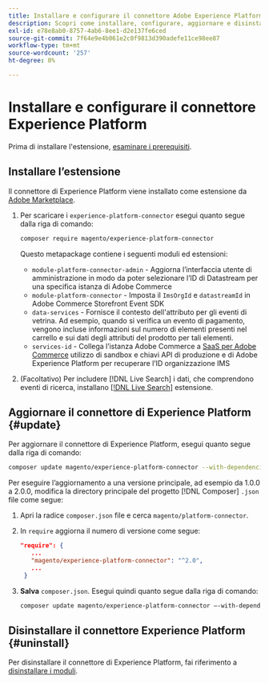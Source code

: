 ```yaml
---
title: Installare e configurare il connettore Adobe Experience Platform da Adobe Commerce
description: Scopri come installare, configurare, aggiornare e disinstallare Adobe Experience Platform Connector da Adobe Commerce.
exl-id: e78e8ab0-8757-4ab6-8ee1-d2e137fe6ced
source-git-commit: 7f64e9e4b061e2c0f9813d390adefe11ce98ee87
workflow-type: tm+mt
source-wordcount: '257'
ht-degree: 0%

---
```


# Installare e configurare il connettore Experience Platform

Prima di installare l&#39;estensione, [esaminare i prerequisiti](overview.md#prereqs).

## Installare l’estensione

Il connettore di Experience Platform viene installato come estensione da [Adobe Marketplace](https://marketplace.magento.com/magento-experience-platform-connector.html).

1. Per scaricare i `experience-platform-connector` esegui quanto segue dalla riga di comando:

   ```bash
   composer require magento/experience-platform-connector
   ```

   Questo metapackage contiene i seguenti moduli ed estensioni:

   * `module-platform-connector-admin` - Aggiorna l’interfaccia utente di amministrazione in modo da poter selezionare l’ID di Datastream per una specifica istanza di Adobe Commerce
   * `module-platform-connector` - Imposta il `ImsOrgId` e `datastreamId` in Adobe Commerce Storefront Event SDK
   * `data-services` - Fornisce il contesto dell&#39;attributo per gli eventi di vetrina. Ad esempio, quando si verifica un evento di pagamento, vengono incluse informazioni sul numero di elementi presenti nel carrello e sui dati degli attributi del prodotto per tali elementi.
   * `services-id` - Collega l’istanza Adobe Commerce a [SaaS per Adobe Commerce](../landing/saas.md) utilizzo di sandbox e chiavi API di produzione e di Adobe Experience Platform per recuperare l’ID organizzazione IMS

1. (Facoltativo) Per includere [!DNL Live Search] i dati, che comprendono eventi di ricerca, installano [[!DNL Live Search]](../live-search/install.md) estensione.

## Aggiornare il connettore di Experience Platform {#update}

Per aggiornare il connettore di Experience Platform, esegui quanto segue dalla riga di comando:

```bash
composer update magento/experience-platform-connector --with-dependencies
```

Per eseguire l’aggiornamento a una versione principale, ad esempio da 1.0.0 a 2.0.0, modifica la directory principale del progetto [!DNL Composer] `.json` file come segue:

1. Apri la radice `composer.json` file e cerca `magento/platform-connector`.

1. In `require` aggiorna il numero di versione come segue:

   ```json
   "require": {
      ...
      "magento/experience-platform-connector": "^2.0",
      ...
    }
   ```

1. **Salva** `composer.json`. Esegui quindi quanto segue dalla riga di comando:

   ```bash
   composer update magento/experience-platform-connector –-with-dependencies
   ```

## Disinstallare il connettore Experience Platform {#uninstall}

Per disinstallare il connettore di Experience Platform, fai riferimento a [disinstallare i moduli](https://devdocs.magento.com/guides/v2.4/install-gde/install/cli/install-cli-uninstall-mods.html).

